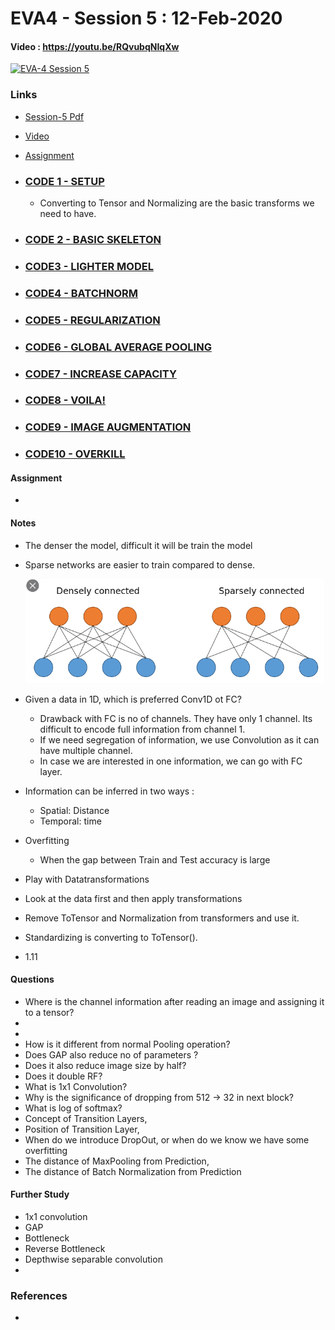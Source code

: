 # EVA4 - Session 5 : 12-Feb-2020

#### Video  : https://youtu.be/RQvubqNIqXw

[![EVA-4 Session 5](http://img.youtube.com/vi/RQvubqNIqXw/0.jpg)](https://youtu.be/RQvubqNIqXw)

### Links

- [Session-5 Pdf](S5.pdf)

- [Video](https://youtu.be/RQvubqNIqXw)

- [Assignment](https://colab.research.google.com/drive/1uJZvJdi5VprOQHROtJIHy0mnY2afjNlx)

- ### **[ CODE 1 - SETUP ](https://colab.research.google.com/drive/1aFgWmHNJoCyZ56zRvoE8xUdAe285aWmb)**

  - Converting to Tensor and Normalizing are the basic transforms we need to have.

- ### **[ CODE 2 - BASIC SKELETON ](https://colab.research.google.com/drive/1zx12oDfnadaVjEwQfUtAwfCQTSqZxRwj)**

- ### **[CODE3 - LIGHTER MODEL](https://colab.research.google.com/drive/1t0jdeu4Rg-GRPm2RNs7q1-MvA_3uCPyW)**

- ### **[ CODE4 - BATCHNORM ](https://colab.research.google.com/drive/12rQ81lvZSVuVJNLZPKEXcpEzpj1yG304)**

- ### **[ CODE5 - REGULARIZATION ](https://colab.research.google.com/drive/1Go7RjeKO_vfpwrL5iASjRqRckYdIarMu)**

- ### **[ CODE6 - GLOBAL AVERAGE POOLING ](https://colab.research.google.com/drive/1sdrerGJCxke700Rm8HsAn67Qno10sdQc)**

- ### **[ CODE7 - INCREASE CAPACITY ](https://colab.research.google.com/drive/1TYGkW7UI_yEiHnKM7EpqWOPreNlGzohA)**

- ### **[ CODE8 - VOILA! ](https://colab.research.google.com/drive/1UZgYzHP_nQfh5o6EUu6XLY0CE-UpjWZW)**

- ### **[ CODE9 - IMAGE AUGMENTATION ](https://colab.research.google.com/drive/1Pm5XDZ_lwfQUbV30UpacmOcj0_Xb___K)**

- ### **[ CODE10 - OVERKILL ](https://colab.research.google.com/drive/1s8m6WQbR88u9B9981e-iy4JlUCppG1mG)**

#### Assignment

- 

#### Notes

- The denser the model, difficult it will be train the model

- Sparse networks are easier to train compared to dense.

  <img src=".\assets\dense-vs-sparse.jpeg" alt="Dense Vs Sparse" style="zoom:67%;" />

- Given a data in 1D, which is preferred Conv1D ot FC?

  - Drawback with FC is no of channels. They have only 1 channel. Its difficult to encode full information from channel 1. 
  - If we need segregation of information, we use Convolution as it can have multiple channel.
  - In case we are interested in one information, we can go with FC layer.

- Information can be inferred in two ways : 

  - Spatial: Distance
  - Temporal: time

- Overfitting

  - When the gap between Train and Test accuracy is large

- Play with Datatransformations

- Look at the data first and then apply transformations

- Remove ToTensor and Normalization from transformers and use it.

- Standardizing is converting to ToTensor().

- 1.11



#### Questions

- Where is the channel information after reading an image and assigning it to a tensor?
- 
- 
- How is it different from normal Pooling operation? 
- Does GAP also reduce no of parameters ?
- Does it also reduce image size by half?
- Does it double RF?
- What is 1x1 Convolution?
- Why is the significance of dropping from 512 -> 32 in next block? 
- What is log of softmax?
- Concept of Transition Layers,
- Position of Transition Layer,
- When do we introduce DropOut, or when do we know we have some overfitting
- The distance of MaxPooling from Prediction,
- The distance of Batch Normalization from Prediction

#### Further Study

- 1x1 convolution
- GAP
- Bottleneck
- Reverse Bottleneck
- Depthwise separable convolution
- 

### References

- 